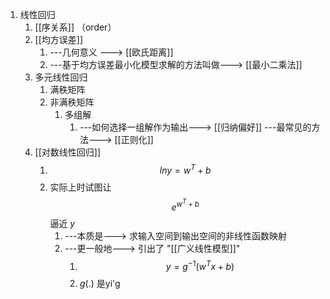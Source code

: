 1. 线性回归
	1. [[序关系]] （order）
	2. [[均方误差]] 
		1. ---几何意义 ---> [[欧氏距离]] 
		2. ---基于均方误差最小化模型求解的方法叫做---> [[最小二乘法]]
	3. 多元线性回归
		1. 满秩矩阵
		2. 非满秩矩阵
			1. 多组解 
				1. ---如何选择一组解作为输出---> [[归纳偏好]] ---最常见的方法---> [[正则化]]
	4. [[对数线性回归]]
		1. $$ln y = w^T+b$$
		2. 实际上时试图让 $$e^{w^T+b}$$ 逼近  $y$
			1. ---本质是---> 求输入空间到输出空间的非线性函数映射
			2. ---更一般地---> 引出了 "[[广义线性模型]]"
				1. $$
y = g^{-1}(w^Tx+b)
$$
				2. $g(.)$ 是yi'g
					
					
